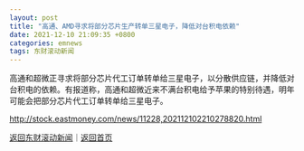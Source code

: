 ```yaml
---
layout: post
title: "高通、AMD寻求将部分芯片生产转单三星电子，降低对台积电依赖"
date: 2021-12-10 21:09:35 +0800
categories: emnews
tags: 东财滚动新闻
---
```


高通和超微正寻求将部分芯片代工订单转单给三星电子，以分散供应链，并降低对台积电的依赖。有报道称，高通和超微近来不满台积电给予苹果的特别待遇，明年可能会把部分芯片代工订单转单给三星电子。

<http://stock.eastmoney.com/news/11228,202112102210278820.html>

[返回东财滚动新闻](//finews.withounder.com/emnews/)｜[返回首页](//finews.withounder.com/)